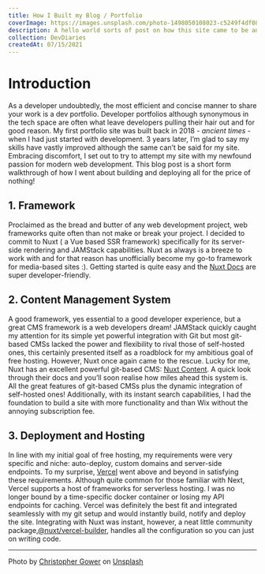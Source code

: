 ```yaml
---
title: How I Built my Blog / Portfolio
coverImage: https://images.unsplash.com/photo-1498050108023-c5249f4df085?ixid=MnwxMjA3fDB8MHxwaG90by1wYWdlfHx8fGVufDB8fHx8&ixlib=rb-1.2.1&auto=format&fit=crop&w=3304&q=80
description: A hello world sorts of post on how this site came to be and the glorious technology stacks powering it. Bits of tech wisdom splashed in for fun.
collection: DevDiaries
createdAt: 07/15/2021
---
```


# Introduction

As a developer undoubtedly, the most efficient and concise manner to share your work is a dev portfolio. Developer portfolios although synonymous in the tech space are often what leave developers pulling their hair out and for good reason. My first portfolio site was built back in 2018 - _ancient times_ - when I had just started with development. 3 years later, I’m glad to say my skills have vastly improved although the same can’t be said for my site. Embracing discomfort, I set out to try to attempt my site with my newfound passion for modern web development. This blog post is a short form walkthrough of how I went about building and deploying all for the price of nothing!

## 1. Framework

Proclaimed as the bread and butter of any web development project, web frameworks quite often than not make or break your project. I decided to commit to Nuxt ( a Vue based SSR framework) specifically for its server-side rendering and JAMStack capabilities. Nuxt as always is a breeze to work with and for that reason has unofficially become my go-to framework for media-based sites :). Getting started is quite easy and the [Nuxt Docs](https://nuxtjs.org/docs/2.x/get-started/installation) are super developer-friendly.

## 2. Content Management System

A good framework, yes essential to a good developer experience, but a great CMS framework is a web developers dream! JAMStack quickly caught my attention for its simple yet powerful integration with Git but most git-based CMSs lacked the power and flexibility to rival those of self-hosted ones, this certainly presented itself as a roadblock for my ambitious goal of free hosting. However, Nuxt once again came to the rescue. Lucky for me, Nuxt has an excellent powerful git-based CMS: [Nuxt Content](https://content.nuxtjs.org/). A quick look through their docs and you’ll soon realise how miles ahead this system is. All the great features of git-based CMSs plus the dynamic integration of self-hosted ones! Additionally, with its instant search capabilities, I had the foundation to build a site with more functionality and than Wix without the annoying subscription fee.

## 3. Deployment and Hosting

In line with my initial goal of free hosting, my requirements were very specific and niche: auto-deploy, custom domains and server-side endpoints. To my surprise, [Vercel](https://vercel.com/) went above and beyond in satisfying these requirements. Although quite common for those familiar with Next, Vercel supports a host of frameworks for serverless hosting. I was no longer bound by a time-specific docker container or losing my API endpoints for caching. Vercel was definitely the best fit and integrated seamlessly with my git setup and would instantly build, notify and deploy the site. Integrating with Nuxt was instant, however, a neat little community package,[@nuxt/vercel-builder](https://github.com/nuxt/vercel-builder), handles all the configuration so you can just on writing code.

---

Photo by [Christopher Gower](https://unsplash.com/@cgower?utm_source=unsplash&utm_medium=referral&utm_content=creditCopyText) on [Unsplash](https://unsplash.com/s/photos/website?utm_source=unsplash&utm_medium=referral&utm_content=creditCopyText)
